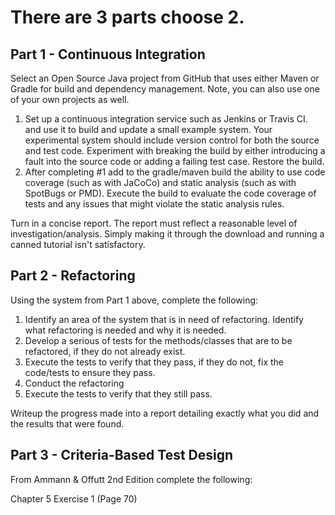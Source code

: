 # There are 3 parts choose 2.

## Part 1 - Continuous Integration

Select an Open Source Java project from GitHub that uses either Maven or Gradle for build and dependency management. Note, you can also use one of your own projects as well.

1. Set up a continuous integration service such as Jenkins or Travis CI. and use it to build and update a small example system. Your experimental system should include version control for both the source and test code. Experiment with breaking the build by either introducing a fault into the source code or adding a failing test case. Restore the build.
2. After completing #1 add to the gradle/maven build the ability to use code coverage (such as with JaCoCo) and static analysis (such as with SpotBugs or PMD). Execute the build to evaluate the code coverage of tests and any issues that might violate the static analysis rules.

Turn in a concise report. The report must reflect a reasonable level of investigation/analysis. Simply making it through the download and running a canned tutorial isn't satisfactory.

## Part 2 - Refactoring

Using the system from Part 1 above, complete the following:

1. Identify an area of the system that is in need of refactoring. Identify what refactoring is needed and why it is needed.
2. Develop a serious of tests for the methods/classes that are to be refactored, if they do not already exist.
3. Execute the tests to verify that they pass, if they do not, fix the code/tests to ensure they pass.
4. Conduct the refactoring
5. Execute the tests to verify that they still pass.

Writeup the progress made into a report detailing exactly what you did and the results that were found.

## Part 3 - Criteria-Based Test Design

From Ammann & Offutt 2nd Edition complete the following:

Chapter 5 Exercise 1 (Page 70)
